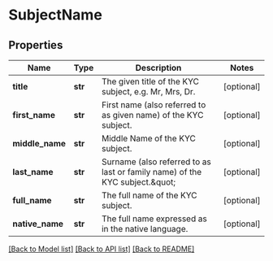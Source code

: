# SubjectName

## Properties
Name | Type | Description | Notes
------------ | ------------- | ------------- | -------------
**title** | **str** | The given title of the KYC subject, e.g. Mr, Mrs, Dr. | [optional] 
**first_name** | **str** | First name (also referred to as given name) of the KYC subject. | [optional] 
**middle_name** | **str** | Middle Name of the KYC subject. | [optional] 
**last_name** | **str** | Surname (also referred to as last or family name) of the KYC subject.\&quot; | [optional] 
**full_name** | **str** | The full name of the KYC subject. | [optional] 
**native_name** | **str** | The full name expressed as in the native language. | [optional] 

[[Back to Model list]](../README.md#documentation-for-models) [[Back to API list]](../README.md#documentation-for-api-endpoints) [[Back to README]](../README.md)

